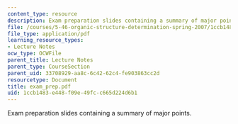 ```yaml
---
content_type: resource
description: Exam preparation slides containing a summary of major points.
file: /courses/5-46-organic-structure-determination-spring-2007/1ccb1483e448f09e49fcc665d224d6b1_exam_prep.pdf
file_type: application/pdf
learning_resource_types:
- Lecture Notes
ocw_type: OCWFile
parent_title: Lecture Notes
parent_type: CourseSection
parent_uid: 33708929-aa8c-6c42-62c4-fe903863cc2d
resourcetype: Document
title: exam_prep.pdf
uid: 1ccb1483-e448-f09e-49fc-c665d224d6b1
---
```

Exam preparation slides containing a summary of major points.

